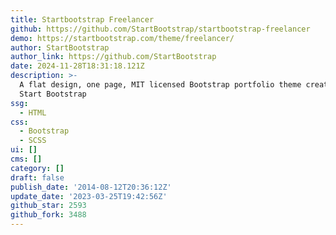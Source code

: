 ```yaml
---
title: Startbootstrap Freelancer
github: https://github.com/StartBootstrap/startbootstrap-freelancer
demo: https://startbootstrap.com/theme/freelancer/
author: StartBootstrap
author_link: https://github.com/StartBootstrap
date: 2024-11-28T18:31:18.121Z
description: >-
  A flat design, one page, MIT licensed Bootstrap portfolio theme created by
  Start Bootstrap
ssg:
  - HTML
css:
  - Bootstrap
  - SCSS
ui: []
cms: []
category: []
draft: false
publish_date: '2014-08-12T20:36:12Z'
update_date: '2023-03-25T19:42:56Z'
github_star: 2593
github_fork: 3488
---
```

